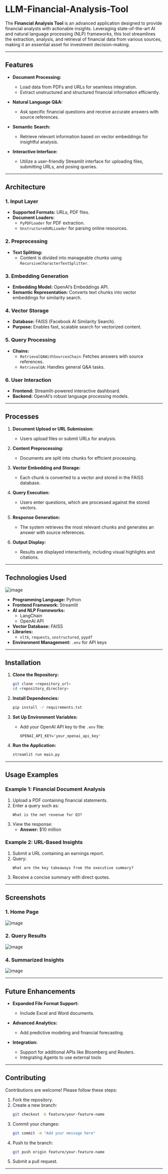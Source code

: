 # LLM-Financial-Analysis-Tool

The **Financial Analysis Tool** is an advanced application designed to provide financial analysts with actionable insights. Leveraging state-of-the-art AI and natural language processing (NLP) frameworks, this tool streamlines the extraction, analysis, and retrieval of financial data from various sources, making it an essential asset for investment decision-making.

---

## **Features**

- **Document Processing:**
  - Load data from PDFs and URLs for seamless integration.
  - Extract unstructured and structured financial information efficiently.

- **Natural Language Q&A:**
  - Ask specific financial questions and receive accurate answers with source references.

- **Semantic Search:**
  - Retrieve relevant information based on vector embeddings for insightful analysis.

- **Interactive Interface:**
  - Utilize a user-friendly Streamlit interface for uploading files, submitting URLs, and posing queries.

---

## **Architecture**

### **1. Input Layer**
- **Supported Formats:** URLs, PDF files.
- **Document Loaders:**
  - `PyPDFLoader` for PDF extraction.
  - `UnstructuredURLLoader` for parsing online resources.

### **2. Preprocessing**
- **Text Splitting:**
  - Content is divided into manageable chunks using `RecursiveCharacterTextSplitter`.

### **3. Embedding Generation**
- **Embedding Model:** OpenAI’s Embeddings API.
- **Semantic Representation:** Converts text chunks into vector embeddings for similarity search.

### **4. Vector Storage**
- **Database:** FAISS (Facebook AI Similarity Search).
- **Purpose:** Enables fast, scalable search for vectorized content.

### **5. Query Processing**
- **Chains:**
  - `RetrievalQAWithSourcesChain`: Fetches answers with source references.
  - `RetrievalQA`: Handles general Q&A tasks.

### **6. User Interaction**
- **Frontend:** Streamlit-powered interactive dashboard.
- **Backend:** OpenAI’s robust language processing models.

---

## **Processes**

1. **Document Upload or URL Submission:**
   - Users upload files or submit URLs for analysis.

2. **Content Preprocessing:**
   - Documents are split into chunks for efficient processing.

3. **Vector Embedding and Storage:**
   - Each chunk is converted to a vector and stored in the FAISS database.

4. **Query Execution:**
   - Users enter questions, which are processed against the stored vectors.

5. **Response Generation:**
   - The system retrieves the most relevant chunks and generates an answer with source references.

6. **Output Display:**
   - Results are displayed interactively, including visual highlights and citations.

---

## **Technologies Used**
![image](https://github.com/user-attachments/assets/0dc7a2dd-2ff0-4035-b893-ba5cc88d806d)




- **Programming Language:** Python
- **Frontend Framework:** Streamlit
- **AI and NLP Frameworks:**
  - LangChain
  - OpenAI API
- **Vector Database:** FAISS
- **Libraries:**
  - `nltk`, `requests`, `unstructured`, `pypdf`
- **Environment Management:** `.env` for API keys

---

## **Installation**

1. **Clone the Repository:**
   ```bash
   git clone <repository_url>
   cd <repository_directory>
   ```

2. **Install Dependencies:**
   ```bash
   pip install -r requirements.txt
   ```

3. **Set Up Environment Variables:**
   - Add your OpenAI API key to the `.env` file:
     ```env
     OPENAI_API_KEY='your_openai_api_key'
     ```

4. **Run the Application:**
   ```bash
   streamlit run main.py
   ```

---

## **Usage Examples**

### **Example 1: Financial Document Analysis**
1. Upload a PDF containing financial statements.
2. Enter a query such as:
   ```
   What is the net revenue for Q3?
   ```
3. View the response:
   - **Answer:** $10 million

### **Example 2: URL-Based Insights**
1. Submit a URL containing an earnings report.
2. Query:
   ```
   What are the key takeaways from the executive summary?
   ```
3. Receive a concise summary with direct quotes.

---

## **Screenshots**

### **1. Home Page**
![image](https://github.com/user-attachments/assets/9f2d6534-9062-4513-b569-3a2bcbdab1a4)

### **2. Query Results**
![image](https://github.com/user-attachments/assets/f068960d-5bfd-4bfd-a747-a80efc09f5ba)

### **4. Summarized Insights**
![image](https://github.com/user-attachments/assets/8422d911-89c3-4de9-bf7b-73dcc1545589)


---

## **Future Enhancements**

- **Expanded File Format Support:**
  - Include Excel and Word documents.

- **Advanced Analytics:**
  - Add predictive modeling and financial forecasting.

- **Integration:**
  - Support for additional APIs like Bloomberg and Reuters.
  - Integrating Agents to use external tools

---

## **Contributing**

Contributions are welcome! Please follow these steps:

1. Fork the repository.
2. Create a new branch:
   ```bash
   git checkout -b feature/your-feature-name
   ```
3. Commit your changes:
   ```bash
   git commit -m "Add your message here"
   ```
4. Push to the branch:
   ```bash
   git push origin feature/your-feature-name
   ```
5. Submit a pull request.

---
